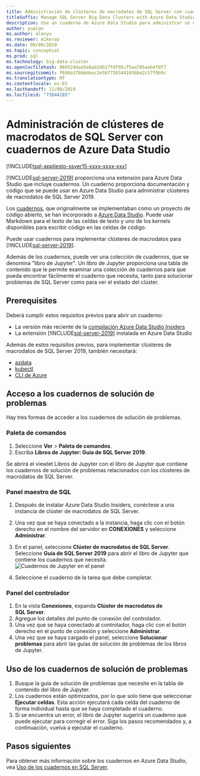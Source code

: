 ```yaml
---
title: Administración de clústeres de macrodatos de SQL Server con cuadernos de Azure Data Studio
titleSuffix: Manage SQL Server Big Data Clusters with Azure Data Studio notebooks
description: Use un cuaderno de Azure Data Studio para administrar un clúster de macrodatos y solucionar problemas de este.
author: yualan
ms.author: alanyu
ms.reviewer: mikeray
ms.date: 09/09/2019
ms.topic: conceptual
ms.prod: sql
ms.technology: big-data-cluster
ms.openlocfilehash: 860524daa5e6ab2db17fdf95cf5aa785aeb4fdf7
ms.sourcegitcommit: f688a37bb6deac2e5b7730344165bbe2c57f9b9c
ms.translationtype: HT
ms.contentlocale: es-ES
ms.lasthandoff: 11/08/2019
ms.locfileid: "73844285"
---
```

# <a name="manage-sql-server-big-data-clusters-with-azure-data-studio-notebooks"></a>Administración de clústeres de macrodatos de SQL Server con cuadernos de Azure Data Studio

[!INCLUDE[tsql-appliesto-ssver15-xxxx-xxxx-xxx](../includes/tsql-appliesto-ssver15-xxxx-xxxx-xxx.md)]

[!INCLUDE[sql-server-2019](../includes/sssqlv15-md.md)] proporciona una extensión para Azure Data Studio que incluye cuadernos. Un cuaderno proporciona documentación y código que se puede usar en Azure Data Studio para administrar clústeres de macrodatos de SQL Server 2019.

Los [cuadernos](notebooks-guidance.md), que originalmente se implementaban como un proyecto de código abierto, se han incorporado a [Azure Data Studio](https://docs.microsoft.com/sql/azure-data-studio/download). Puede usar Markdown para el texto de las celdas de texto y uno de los kernels disponibles para escribir código en las celdas de código.

Puede usar cuadernos para implementar clústeres de macrodatos para [!INCLUDE[sql-server-2019](../includes/sssqlv15-md.md)].

Además de los cuadernos, puede ver una colección de cuadernos, que se denomina "libro de Jupyter". Un libro de Jupyter proporciona una tabla de contenido que le permite examinar una colección de cuadernos para que pueda encontrar fácilmente el cuaderno que necesita, tanto para solucionar problemas de SQL Server como para ver el estado del clúster.

## <a name="prerequisites"></a>Prerequisites

Deberá cumplir estos requisitos previos para abrir un cuaderno:

* La versión más reciente de la [compilación Azure Data Studio Insiders](https://aka.ms/azuredatastudio-rc)
* La extensión [!INCLUDE[sql-server-2019](../includes/sssqlv15-md.md)] instalada en Azure Data Studio

Además de estos requisitos previos, para implementar clústeres de macrodatos de SQL Server 2019, también necesitará:

* [azdata](deploy-install-azdata.md)
* [kubectl](https://kubernetes.io/docs/tasks/tools/install-kubectl/#install-kubectl-binary-using-native-package-management)
* [CLI de Azure](/cli/azure/install-azure-cli)

## <a name="access-troubleshooting-notebooks"></a>Acceso a los cuadernos de solución de problemas
Hay tres formas de acceder a los cuadernos de solución de problemas.

### <a name="command-palette"></a>Paleta de comandos
1. Seleccione **Ver** > **Paleta de comandos**.
2. Escriba **Libros de Jupyter: Guía de SQL Server 2019**.

Se abrirá el viewlet Libros de Jupyter con el libro de Jupyter que contiene los cuadernos de solución de problemas relacionados con los clústeres de macrodatos de SQL Server.

### <a name="sql-master-dashboard"></a>Panel maestro de SQL
1. Después de instalar Azure Data Studio Insiders, conéctese a una instancia de clúster de macrodatos de SQL Server.
2. Una vez que se haya conectado a la instancia, haga clic con el botón derecho en el nombre del servidor en **CONEXIONES** y seleccione **Administrar**.
3. En el panel, seleccione **Clúster de macrodatos de SQL Server**. Seleccione **Guía de SQL Server 2019** para abrir el libro de Jupyter que contiene los cuadernos que necesita.
    ![Cuadernos de Jupyter en el panel](media/manage-notebooks/jupyter-book-button.png)

1. Seleccione el cuaderno de la tarea que debe completar.

### <a name="controller-dashboard"></a>Panel del controlador
1. En la vista **Conexiones**, expanda **Clúster de macrodatos de SQL Server**.
2. Agregue los detalles del punto de conexión del controlador.
3. Una vez que se haya conectado al controlador, haga clic con el botón derecho en el punto de conexión y seleccione **Administrar**.
4. Una vez que se haya cargado el panel, seleccione **Solucionar problemas** para abrir las guías de solución de problemas de los libros de Jupyter.

## <a name="use-troubleshooting-notebooks"></a>Uso de los cuadernos de solución de problemas
1. Busque la guía de solución de problemas que necesite en la tabla de contenido del libro de Jupyter.
1. Los cuadernos están optimizados, por lo que solo tiene que seleccionar **Ejecutar celdas**. Esta acción ejecutará cada celda del cuaderno de forma individual hasta que se haya completado el cuaderno.
1. Si se encuentra un error, el libro de Jupyter sugerirá un cuaderno que puede ejecutar para corregir el error. Siga los pasos recomendados y, a continuación, vuelva a ejecutar el cuaderno.

## <a name="next-steps"></a>Pasos siguientes
Para obtener más información sobre los cuadernos en Azure Data Studio, vea [Uso de los cuadernos en SQL Server](notebooks-guidance.md).
